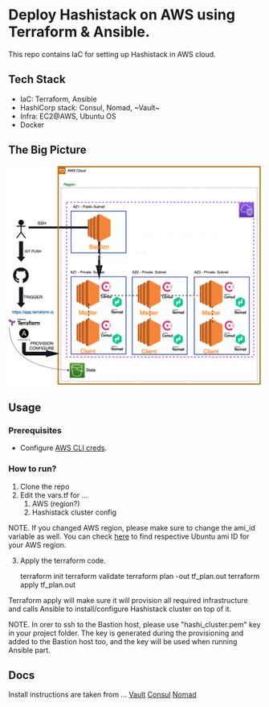 # Deploy Hashistack on AWS using Terraform & Ansible.
This repo contains IaC for setting up Hashistack in AWS cloud.
## Tech Stack
- IaC: Terraform, Ansible
- HashiCorp stack: Consul, Nomad, ~Vault~
- Infra: EC2@AWS, Ubuntu OS
- Docker

## The Big Picture
![TBD](./images/pic.png)

## Usage
### Prerequisites
* Configure [AWS CLI creds](https://docs.aws.amazon.com/cli/latest/userguide/cli-configure-quickstart.html).

### How to run?
1. Clone the repo
2. Edit the vars.tf for ...
   1. AWS (region?)
   2. Hashistack cluster config

NOTE. If you changed AWS region, please make sure to change the ami_id variable as well. You can check [here](https://cloud-images.ubuntu.com/locator/ec2/) to find respective Ubuntu ami ID for your AWS region.

3. Apply the terraform code.

    terraform init
    terraform validate
    terraform plan -out tf_plan.out
    terraform apply tf_plan.out

Terraform apply will make sure it will provision all required infrastructure and calls Ansible to install/configure Hashistack cluster on top of it.

NOTE. In orer to ssh to the Bastion host, please use "hashi_cluster.pem" key in your project folder. The key is generated during the provisioning and added to the Bastion host too, and the key will be used when running Ansible part.

## Docs
Install instructions are taken from ...
[Vault](https://developer.hashicorp.com/vault/docs/install)
[Consul](https://developer.hashicorp.com/consul/downloads)
[Nomad](https://developer.hashicorp.com/nomad/docs/install)

